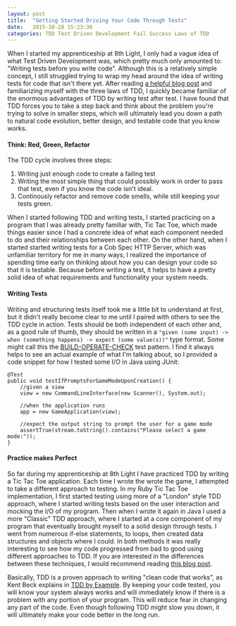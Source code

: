 ```yaml
---
layout: post
title:  "Getting Started Driving Your Code Through Tests"
date:   2015-10-28 15:23:36
categories: TDD Test Driven Development Fail Success Laws of TDD 
---
```

When I started my apprenticeship at 8th Light, I only had a vague idea of what Test Driven Development was, which pretty much only amounted to: "Writing tests before you write code". Although this is a relatively simple concept, I still struggled trying to wrap my head around the idea of writing tests for code that isn't there yet. After reading [a helpful blog post](http://butunclebob.com/ArticleS.UncleBob.TheThreeRulesOfTdd) and familiarizing myself with the three laws of TDD, I quickly became familiar of the enormous advantages of TDD by writing test after test. I have found that TDD forces you to take a step back and think about the problem you're trying to solve in smaller steps, which will ultimately lead you down a path to natural code evolution, better design, and testable code that you know works.  

#### Think: Red, Green, Refactor

The TDD cycle involves three steps:

1. Writing just enough code to create a failing test
2. Writing the most simple thing that could possibly work in order to pass that test, even if you know the code isn't ideal.
3. Continously refactor and remove code smells, while still keeping your tests green. 

When I started following TDD and writing tests, I started practicing on a program that I was already pretty familiar with, Tic Tac Toe, which made things easier since I had a concrete idea of what each component needed to do and their relationships between each other. On the other hand, when I started started writing tests for a Cob Spec HTTP Server, which was unfamiliar territory for me in many ways, I realized the importance of spending time early on thinking about how you can design your code so that it is testable. Because before writing a test, it helps to have a pretty solid idea of what requirements and functionality your system needs.  

#### Writing Tests

Writing and structuring tests itself took me a little bit to understand at first, but it didn't really become clear to me until I paired with others to see the TDD cycle in action. Tests should be both independent of each other and, as a good rule of thumb, they should be written in a `"given (some input) -> when (something happens) -> expect (some value(s))"` type format. Some might call this the [BUILD-OPERATE-CHECK](https://blog.8thlight.com/micah-martin/2006/11/12/boc.html) test pattern. I find it always helps to see an actual example of what I'm talking about, so I provided a code snippet for how I tested some I/O in Java using JUnit:


    @Test
    public void testIfPromptsForGameModeUponCreation() {
        //given a view
        view = new CommandLineInterface(new Scanner(), System.out);
		    
        //when the application runs
        app = new GameApplication(view);
		    
        //expect the output string to prompt the user for a game mode
        assertTrue(stream.toString().contains("Please select a game mode:"));
    }

#### Practice makes Perfect

So far during my apprenticeship at 8th Light I have practiced TDD by writing a Tic Tac Toe application. Each time I wrote the wrote the game, I attempted to take a different approach to testing. In my Ruby Tic Tac Toe implementation, I first started testing using more of a "London" style TDD approach, where I started writing tests based on the user interaction and mocking the I/O of my program. Then when I wrote it again in Java I used a more "Classic" TDD approach, where I started at a core component of my program that eventually brought myself to a solid design through tests. I went from numerous if-else statements, to loops, then created data structures and objects where I could. In both methods it was really interesting to see how my code progressed from bad to good using different approaches to TDD. If you are interested in the differences between these techniques, I would recommend reading [this blog post](http://codemanship.co.uk/parlezuml/blog/?postid=987).

Basically, TDD is a proven approach to writing "clean code that works", as Kent Beck explains in [TDD by Example](http://www.amazon.com/Test-Driven-Development-By-Example/dp/0321146530). By keeping your code tested, you will know your system always works and will immediately know if there is a problem with any portion of your program. This will reduce fear in changing any part of the code. Even though following TDD might slow you down, it will ultimately make your code better in the long run. 
